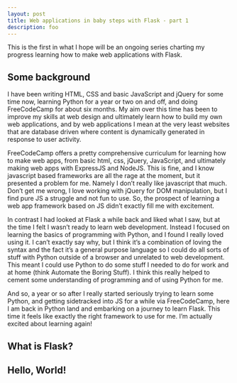 ```yaml
---
layout: post
title: Web applications in baby steps with Flask - part 1
description: foo
---
```


This is the first in what I hope will be an ongoing series charting my progress learning how to make web applications with Flask.

## Some background

I have been writing HTML, CSS and basic JavaScript and jQuery for some time now, learning Python for a year or two on and off, and doing FreeCodeCamp for about six months. My aim over this time has been to improve my skills at web design and ultimately learn how to build my own web applications, and by web applications I mean at the very least websites that are database driven where content is dynamically generated in response to user activity.

FreeCodeCamp offers a pretty comprehensive curriculum for learning how to make web apps, from basic html, css, jQuery, JavaScript, and ultimately making web apps with ExpressJS and NodeJS. This is fine, and I know javascript based frameworks are all the rage at the moment, but it presented a problem for me. Namely I don’t really like javascript that much. Don’t get me wrong, I love working with jQuery for DOM manipulation, but I find pure JS a struggle and not fun to use. So, the prospect of learning a web app framework based on JS didn’t exactly fill me with excitement.

In contrast I had looked at Flask a while back and liked what I saw, but at the time I felt I wasn’t ready to learn web development. Instead I focused on learning the basics of programming with Python, and I found I really loved using it. I can’t exactly say why, but I think it’s a combination of loving the syntax and the fact it’s a general purpose language so I could do all sorts of stuff with Python outside of a browser and unrelated to web development. This meant I could use Python to do some stuff I needed to do for work and at home (think Automate the Boring Stuff). I think this really helped to cement some understanding of programming and of using Python for me.

And so, a year or so after I really started seriously trying to learn some Python, and getting sidetracked into JS for a while via FreeCodeCamp, here I am back in Python land and embarking on a journey to learn Flask. This time it feels like exactly the right framework to use for me. I’m actually excited about learning again!

## What is Flask?

## Hello, World!
